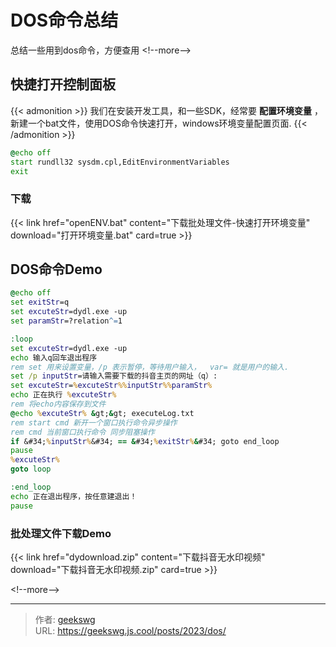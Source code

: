 # DOS命令总结

总结一些用到dos命令，方便查用
&lt;!--more--&gt;
## 快捷打开控制面板

{{&lt; admonition &gt;}}
我们在安装开发工具，和一些SDK，经常要 **配置环境变量** ，新建一个bat文件，使用DOS命令快速打开，windows环境变量配置页面.
{{&lt; /admonition &gt;}}

```bat
@echo off
start rundll32 sysdm.cpl,EditEnvironmentVariables
exit
```

### 下载

{{&lt; link href=&#34;openENV.bat&#34; content=&#34;下载批处理文件-快速打开环境变量&#34; download=&#34;打开环境变量.bat&#34; card=true &gt;}}

## DOS命令Demo

```bat
@echo off
set exitStr=q
set excuteStr=dydl.exe -up 
set paramStr=?relation^=1

:loop
set excuteStr=dydl.exe -up 
echo 输入q回车退出程序
rem set 用来设置变量，/p 表示暂停，等待用户输入，  var= 就是用户的输入.
set /p inputStr=请输入需要下载的抖音主页的网址（q）:
set excuteStr=%excuteStr%%inputStr%%paramStr%
echo 正在执行 %excuteStr%
rem 将echo内容保存到文件
@echo %excuteStr% &gt;&gt; executeLog.txt
rem start cmd 新开一个窗口执行命令异步操作
rem cmd 当前窗口执行命令 同步阻塞操作
if &#34;%inputStr%&#34; == &#34;%exitStr%&#34; goto end_loop
pause
%excuteStr%
goto loop

:end_loop
echo 正在退出程序，按任意建退出！
pause
```

### 批处理文件下载Demo

{{&lt; link href=&#34;dydownload.zip&#34; content=&#34;下载抖音无水印视频&#34; download=&#34;下载抖音无水印视频.zip&#34; card=true &gt;}}

&lt;!--more--&gt;


---

> 作者: [geekswg](https://github.com/geekswg)  
> URL: https://geekswg.js.cool/posts/2023/dos/  

